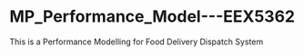 # MP_Performance_Model---EEX5362
This is a Performance Modelling for Food Delivery Dispatch System 

